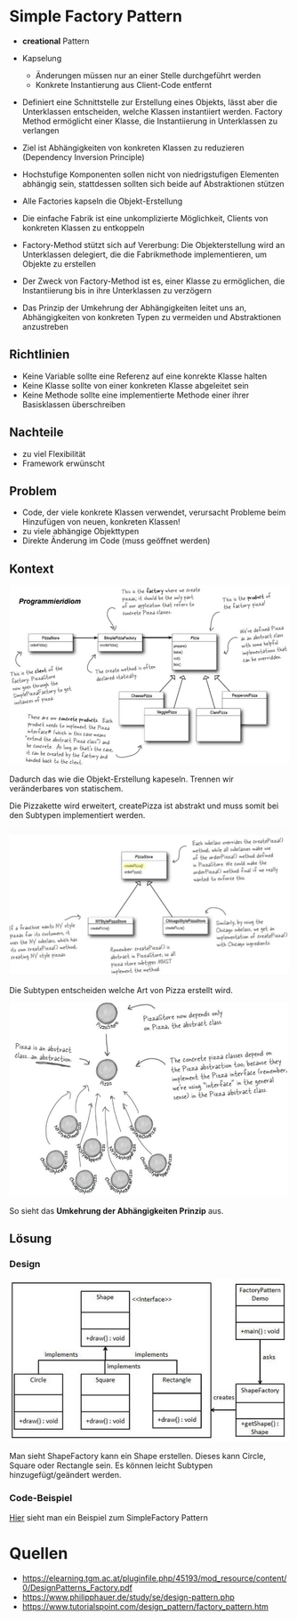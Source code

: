# Simple Factory Pattern
* __creational__ Pattern
* Kapselung
  * Änderungen müssen nur an einer Stelle durchgeführt werden
  * Konkrete Instantierung aus Client-Code entfernt
* Definiert eine Schnittstelle zur Erstellung eines Objekts, lässt aber die Unterklassen entscheiden, welche Klassen instantiiert werden. Factory Method ermöglicht einer Klasse, die Instantiierung in Unterklassen zu verlangen
* Ziel  ist Abhängigkeiten von konkreten Klassen zu reduzieren (Dependency Inversion Principle)
* Hochstufige Komponenten sollen nicht von niedrigstufigen Elementen abhängig sein, stattdessen sollten sich beide auf Abstraktionen stützen


* Alle Factories kapseln die Objekt-Erstellung
* Die einfache Fabrik ist eine unkomplizierte Möglichkeit, Clients von konkreten Klassen zu entkoppeln
* Factory-Method stützt sich auf Vererbung: Die Objekterstellung wird an Unterklassen delegiert, die die Fabrikmethode implementieren, um Objekte zu erstellen
* Der Zweck von Factory-Method ist es, einer Klasse zu ermöglichen, die Instantiierung bis in ihre Unterklassen zu verzögern
* Das Prinzip der Umkehrung der Abhängigkeiten leitet uns an, Abhängigkeiten von konkreten Typen zu vermeiden und Abstraktionen anzustreben


## Richtlinien
* Keine Variable sollte eine Referenz auf eine konrekte Klasse halten
* Keine Klasse sollte von einer konkreten Klasse abgeleitet sein
* Keine Methode sollte eine implementierte Methode einer ihrer Basisklassen überschreiben

## Nachteile
* zu viel Flexibilität
* Framework erwünscht

## Problem
* Code, der viele konkrete Klassen verwendet, verursacht Probleme beim Hinzufügen von neuen, konkreten Klassen!
* zu viele abhängige Objekttypen
* Direkte Änderung im Code (muss geöffnet werden)

## Kontext

![Simple Factory Kontext](../../Bilder/SimpleFactory_beispiel1.JPG)

Dadurch das wie die Objekt-Erstellung kapeseln. Trennen wir veränderbares von statischem.

Die Pizzakette wird erweitert, createPizza ist abstrakt und muss somit bei den Subtypen implementiert werden.

![Simple Factory Kontext](../../Bilder/SimpleFactory_beispiel2.JPG)

Die Subtypen entscheiden welche Art von Pizza erstellt wird.

![Simple Factory Kontext](../../Bilder/SimpleFactory_beispiel3.JPG)

So sieht das __Umkehrung der Abhängigkeiten Prinzip__ aus.

## Lösung

### Design
![Simple Factory Aufbau](../../Bilder/SimpleFactory_aufbau.JPG)

Man sieht ShapeFactory kann ein Shape erstellen. Dieses kann Circle, Square oder Rectangle sein. Es können leicht  Subtypen hinzugefügt/geändert werden.

### Code-Beispiel
[Hier](https://github.com/amessner-tgm/design_patterns/tree/master/Factory/Simple/Beispiel) sieht man ein Beispiel zum SimpleFactory Pattern

# Quellen
* https://elearning.tgm.ac.at/pluginfile.php/45193/mod_resource/content/0/DesignPatterns_Factory.pdf
* https://www.philipphauer.de/study/se/design-pattern.php
* https://www.tutorialspoint.com/design_pattern/factory_pattern.htm
